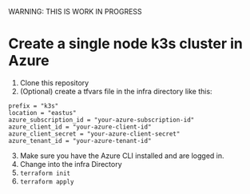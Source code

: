 WARNING: THIS IS WORK IN PROGRESS

# Create a single node k3s cluster in Azure

1. Clone this repository
2. (Optional) create a tfvars file in the infra directory like this:
```
prefix = "k3s"
location = "eastus"
azure_subscription_id = "your-azure-subscription-id"
azure_client_id = "your-azure-client-id"
azure_client_secret = "your-azure-client-secret"
azure_tenant_id = "your-azure-tenant-id"
```
3. Make sure you have the Azure CLI installed and are logged in.
4. Change into the infra Directory
5. `terraform init`
6. `terraform apply`

